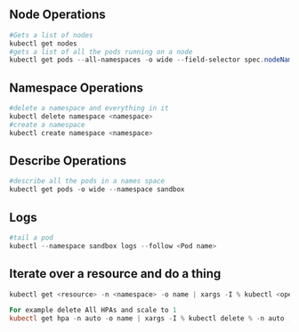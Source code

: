 ## Node Operations
```powershell
#Gets a list of nodes
kubectl get nodes
#gets a list of all the pods running on a node
kubectl get pods --all-namespaces -o wide --field-selector spec.nodeName=<node name>
```

## Namespace Operations
```powershell
#delete a namespace and everything in it
kubectl delete namespace <namespace>
#create a namespace
kubectl create namespace <namespace>
```

## Describe Operations
```powershell
#describe all the pods in a names space
kubectl get pods -o wide --namespace sandbox
```

## Logs
```powershell
#tail a pod
kubectl --namespace sandbox logs --follow <Pod name>
```

## Iterate over a resource and do a thing
```powershell 
kubectl get <resource> -n <namespace> -o name | xargs -I % kubectl <operation> -n <namespace>

For example delete All HPAs and scale to 1
kubectl get hpa -n auto -o name | xargs -I % kubectl delete % -n auto ; kubectl get deploy -n auto -o name | xargs -I % kubectl autoscale % --min=1 --max=1 -n auto
```
